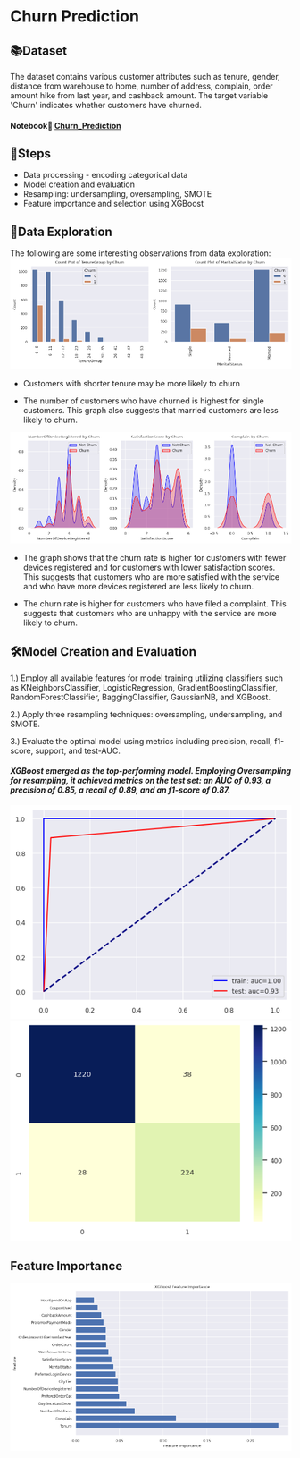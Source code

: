 # Churn Prediction
## :books:Dataset
The dataset contains various customer attributes such as tenure, gender, distance from warehouse to home, number of address, complain, order amount hike from last year, and cashback amount. The target variable 'Churn' indicates whether customers have churned.

#### Notebook:open_book: [Churn_Prediction](https://github.com/JamjureeK/MADT8101-Customer-Analytics/blob/83f680aa140624f5270094b7ff873d0e40735909/%2303%20Churn%20Prediction/Churn_Prediction.ipynb)

## :round_pushpin:Steps
* Data processing - encoding categorical data
* Model creation and evaluation
* Resampling: undersampling, oversampling, SMOTE
* Feature importance and selection using XGBoost

## :mag_right:Data Exploration
The following are some interesting observations from data exploration:
![Alt text](https://github.com/JamjureeK/MADT8101-Customer-Analytics/blob/3ca1986e2e19c306706d7e17db06bddcf55603c7/%2303%20Churn%20Prediction/EDA_1.png)

* Customers with shorter tenure may be more likely to churn

* The number of customers who have churned is highest for single customers. This graph also suggests that married customers are less likely to churn.

![Alt text](https://github.com/JamjureeK/MADT8101-Customer-Analytics/blob/3ca1986e2e19c306706d7e17db06bddcf55603c7/%2303%20Churn%20Prediction/EDA_2.png)

* The graph shows that the churn rate is higher for customers with fewer devices registered and for customers with lower satisfaction scores. This suggests that customers who are more satisfied with the service and who have more devices registered are less likely to churn.

* The churn rate is higher for customers who have filed a complaint. This suggests that customers who are unhappy with the service are more likely to churn.
  
## :hammer_and_wrench:Model Creation and Evaluation
1.) Employ all available features for model training utilizing classifiers such as KNeighborsClassifier, LogisticRegression, GradientBoostingClassifier, RandomForestClassifier, BaggingClassifier, GaussianNB, and XGBoost.

2.) Apply three resampling techniques: oversampling, undersampling, and SMOTE.

3.) Evaluate the optimal model using metrics including precision, recall, f1-score, support, and test-AUC.

#### *XGBoost emerged as the top-performing model. Employing Oversampling for resampling, it achieved metrics on the test set: an AUC of 0.93, a precision of 0.85, a recall of 0.89, and an f1-score of 0.87.*

![Alt text](https://github.com/JamjureeK/MADT8101-Customer-Analytics/blob/83f680aa140624f5270094b7ff873d0e40735909/%2303%20Churn%20Prediction/XGB_AUC.png)
![Alt text](https://github.com/JamjureeK/MADT8101-Customer-Analytics/blob/83f680aa140624f5270094b7ff873d0e40735909/%2303%20Churn%20Prediction/XGB_heatmap.png)

## Feature Importance

![Alt text](https://github.com/JamjureeK/MADT8101-Customer-Analytics/blob/83f680aa140624f5270094b7ff873d0e40735909/%2303%20Churn%20Prediction/Feature_Importance.png
)
